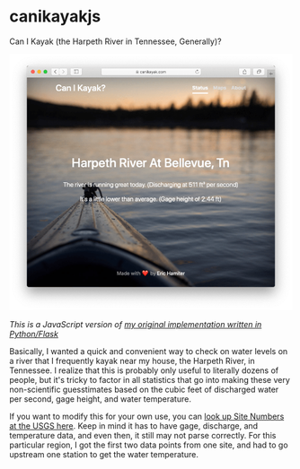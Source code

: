 # canikayakjs
Can I Kayak (the Harpeth River in Tennessee, Generally)?

![screenshot](screenshot.png)

_This is a JavaScript version of [my original implementation written in Python/Flask](https://github.com/ehamiter/canikayak)_

Basically, I wanted a quick and convenient way to check on water levels on a river that I frequently kayak near my house, the Harpeth River, in Tennessee. I realize that this is probably only useful to literally dozens of people, but it's tricky to factor in all statistics that go into making these very non-scientific guesstimates based on the cubic feet of discharged water per second, gage height, and water temperature.

If you want to modify this for your own use, you can [look up Site Numbers at the USGS here](https://waterdata.usgs.gov/nwis/inventory). Keep in mind it has to have gage, discharge, and temperature data, and even then, it still may not parse correctly. For this particular region, I got the first two data points from one site, and had to go upstream one station to get the water temperature.
